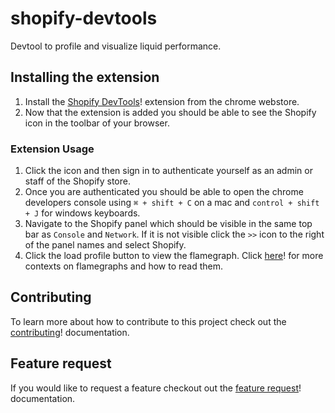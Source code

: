 # shopify-devtools

Devtool to profile and visualize liquid performance.

## Installing the extension
1. Install the [Shopify DevTools](https://chrome.google.com/webstore/detail/shopify-devtools/fndnankcflemoafdeboboehphmiijkgp)! extension from the chrome webstore.
2. Now that the extension is added you should be able to see the Shopify icon in the toolbar of your browser.

### Extension Usage
1. Click the icon and then sign in to authenticate yourself as an admin or staff of the Shopify store.
2. Once you are authenticated you should be able to open the chrome developers console using `⌘ + shift + C` on a mac and `control + shift + J` for windows keyboards.
3. Navigate to the Shopify panel which should be visible in the same top bar as `Console` and `Network`. If it is not visible click the `>>` icon to the right of the panel names and select Shopify.
4. Click the load profile button to view the flamegraph. Click [here](http://www.brendangregg.com/FlameGraphs/cpuflamegraphs.html#Description)! for more contexts on flamegraphs and how to read them.

## Contributing
To learn more about how to contribute to this project check out the [contributing](https://github.com/Shopify/shopify-devtools/blob/master/CONTRIBUTING.md)! documentation.

## Feature request
If you would like to request a feature checkout out the [feature request](https://github.com/Shopify/shopify-devtools/blob/master/FEATURE_REQUEST.md)! documentation.
